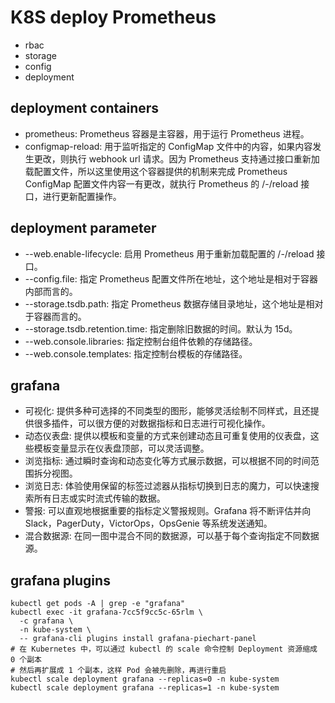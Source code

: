 # K8S deploy Prometheus

- rbac
- storage
- config
- deployment

## deployment containers

- prometheus: Prometheus 容器是主容器，用于运行 Prometheus 进程。
- configmap-reload: 用于监听指定的 ConfigMap 文件中的内容，如果内容发生更改，则执行 webhook url 请求。因为 Prometheus 支持通过接口重新加载配置文件，所以这里使用这个容器提供的机制来完成
  Prometheus ConfigMap 配置文件内容一有更改，就执行 Prometheus 的 /-/reload 接口，进行更新配置操作。

## deployment parameter

- --web.enable-lifecycle: 启用 Prometheus 用于重新加载配置的 /-/reload 接口。
- --config.file: 指定 Prometheus 配置文件所在地址，这个地址是相对于容器内部而言的。
- --storage.tsdb.path: 指定 Prometheus 数据存储目录地址，这个地址是相对于容器而言的。
- --storage.tsdb.retention.time: 指定删除旧数据的时间。默认为 15d。
- --web.console.libraries: 指定控制台组件依赖的存储路径。
- --web.console.templates: 指定控制台模板的存储路径。

## grafana

- 可视化: 提供多种可选择的不同类型的图形，能够灵活绘制不同样式，且还提供很多插件，可以很方便的对数据指标和日志进行可视化操作。
- 动态仪表盘: 提供以模板和变量的方式来创建动态且可重复使用的仪表盘，这些模板变量显示在仪表盘顶部，可以灵活调整。
- 浏览指标: 通过瞬时查询和动态变化等方式展示数据，可以根据不同的时间范围拆分视图。
- 浏览日志: 体验使用保留的标签过滤器从指标切换到日志的魔力，可以快速搜索所有日志或实时流式传输的数据。
- 警报: 可以直观地根据重要的指标定义警报规则。Grafana 将不断评估并向 Slack，PagerDuty，VictorOps，OpsGenie 等系统发送通知。
- 混合数据源: 在同一图中混合不同的数据源，可以基于每个查询指定不同数据源。

## grafana plugins

```shell
kubectl get pods -A | grep -e "grafana"
kubectl exec -it grafana-7cc5f9cc5c-65rlm \
  -c grafana \
  -n kube-system \
  -- grafana-cli plugins install grafana-piechart-panel
# 在 Kubernetes 中，可以通过 kubectl 的 scale 命令控制 Deployment 资源缩成 0 个副本
# 然后再扩展成 1 个副本，这样 Pod 会被先删除，再进行重启
kubectl scale deployment grafana --replicas=0 -n kube-system
kubectl scale deployment grafana --replicas=1 -n kube-system
```
